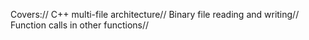 Covers://
C++ multi-file architecture//
Binary file reading and writing//
Function calls in other functions//
